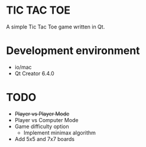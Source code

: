 # TIC TAC TOE
A simple Tic Tac Toe game written in Qt. 

<h1> Development environment </h1>
<ul>  
  <li> io/mac </li>
  <li> Qt Creator 6.4.0 </li>
</ul>

<h1> TODO </h1>

<ul>
  <li> <s> Player vs Player Mode </s> </li>
  <li> Player vs Computer Mode </li>
  <li> Game difficulty option 
      <ul> <li> Implement minimax algorithm </li> </ul>
  </li>
  <li> Add 5x5 and 7x7 boards </li>
</ul>


